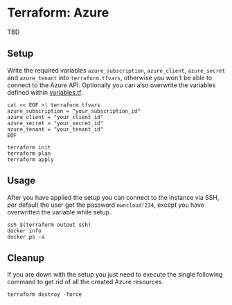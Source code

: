 # Terraform: Azure

TBD

## Setup

Write the required variables `azure_subscription`, `azure_client`, `azure_secret` and `azure_tenant` into `terraform.tfvars`, otherwise you won't be able to connect to the Azure API. Optionally you can also overwrite the variables defined within [variables.tf](variables.tf).

```
cat << EOF >| terraform.tfvars
azure_subscription = "your_subscription_id"
azure_client = "your_client_id"
azure_secret = "your_secret_id"
azure_tenant = "your_tenant_id"
EOF
```

```
terraform init
terraform plan
terraform apply
```

## Usage

After you have applied the setup you can connect to the instance via SSH, per default the user got the password `owncloud!234`, except you have overwritten the variable while setup.

```
ssh $(terraform output ssh)
docker info
docker ps -a
```

## Cleanup

If you are down with the setup you just need to execute the single following command to get rid of all the created Azure resources.

```
terraform destroy -force
```
